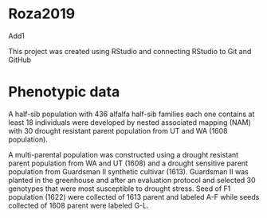 # Roza2019

Add1

This project was created using RStudio and connecting RStudio to Git and GitHub

# Phenotypic data

A half-sib population with 436 alfalfa half-sib families each one contains at least 18 individuals were developed by nested associated mapping (NAM) with 30 drought resistant parent population from UT and WA (1608 population).

A multi-parental population was constructed using a drought resistant parent population from WA and UT (1608) and a drought sensitive parent population from Guardsman II synthetic cultivar (1613). Guardsman II was planted in the greenhouse and after an evaluation protocol and selected 30 genotypes that were most susceptible to drought stress. Seed of F1 population (1622) were collected of 1613 parent and labeled A-F while seeds collected of 1608 parent were labeled G-L.


